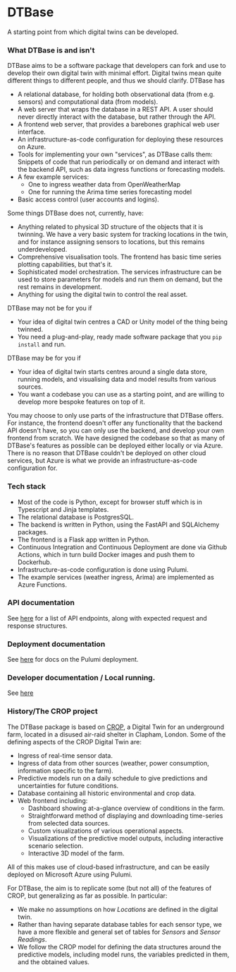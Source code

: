 # DTBase
A starting point from which digital twins can be developed.

### What DTBase is and isn't

DTBase aims to be a software package that developers can fork and use to develop their own digital twin with minimal effort.
Digital twins mean quite different things to different people, and thus we should clarify.
DTBase has
* A relational database, for holding both observational data (from e.g. sensors) and computational data (from models).
* A web server that wraps the database in a REST API. A user should never directly interact with the database, but rather through the API.
* A frontend web server, that provides a barebones graphical web user interface.
* An infrastructure-as-code configuration for deploying these resources on Azure.
* Tools for implementing your own "services", as DTBase calls them: Snippets of code that run periodically or on demand and interact with the backend API, such as data ingress functions or forecasting models.
* A few example services:
    * One to ingress weather data from OpenWeatherMap
    * One for running the Arima time series forecasting model
* Basic access control (user accounts and logins).

Some things DTBase does not, currently, have:
* Anything related to physical 3D structure of the objects that it is twinning. We have a very basic system for tracking locations in the twin, and for instance assigning sensors to locations, but this remains underdeveloped.
* Comprehensive visualisation tools. The frontend has basic time series plotting capabilities, but that's it.
* Sophisticated model orchestration. The services infrastructure can be used to store parameters for models and run them on demand, but the rest remains in development.
* Anything for using the digital twin to control the real asset.

DTBase may not be for you if
* Your idea of digital twin centres a CAD or Unity model of the thing being twinned.
* You need a plug-and-play, ready made software package that you `pip install` and run.

DTBase may be for you if
* Your idea of digital twin starts centres around a single data store, running models, and visualising data and model results from various sources.
* You want a codebase you can use as a starting point, and are willing to develop more bespoke features on top of it.

You may choose to only use parts of the infrastructure that DTBase offers.
For instance, the frontend doesn't offer any functionality that the backend API doesn't have, so you can only use the backend, and develop your own frontend from scratch.
We have designed the codebase so that as many of DTBase's features as possible can be deployed either locally or via Azure.
There is no reason that DTBase couldn't be deployed on other cloud services, but Azure is what we provide an infrastructure-as-code configuration for.

### Tech stack

* Most of the code is Python, except for browser stuff which is in Typescript and Jinja templates.
* The relational database is PostgresSQL.
* The backend is written in Python, using the FastAPI and SQLAlchemy packages.
* The frontend is a Flask app written in Python.
* Continuous Integration and Continuous Deployment are done via Github Actions, which in turn build Docker images and push them to Dockerhub.
* Infrastructure-as-code configuration is done using Pulumi.
* The example services (weather ingress, Arima) are implemented as Azure Functions.

### API documentation

See [here](dtbase/backend/README.md) for a list of API endpoints, along with expected request and response structures.

### Deployment documentation

See [here](infrastructure/README.md) for docs on the Pulumi deployment.

### Developer documentation / Local running.

See [here](DeveloperDocs.md)

### History/The CROP project

The DTBase package is based on [CROP](https://github.com/alan-turing-institute/CROP), a Digital Twin for an underground farm, located in a disused air-raid shelter in Clapham, London. Some of the defining aspects of the CROP Digital Twin are:
* Ingress of real-time sensor data.
* Ingress of data from other sources (weather, power consumption, information specific to the farm).
* Predictive models run on a daily schedule to give predictions and uncertainties for future conditions.
* Database containing all historic environmental and crop data.
* Web frontend including:
  - Dashboard showing at-a-glance overview of conditions in the farm.
  - Straightforward method of displaying and downloading time-series from selected data sources.
  - Custom visualizations of various operational aspects.
  - Visualizations of the predictive model outputs, including interactive scenario selection.
  - Interactive 3D model of the farm.

All of this makes use of cloud-based infrastructure, and can be easily deployed on Microsoft Azure using Pulumi.

For DTBase, the aim is to replicate some (but not all) of the features of CROP, but generalizing as far as possible.  In particular:
* We make no assumptions on how *Locations* are defined in the digital twin.
* Rather than having separate database tables for each sensor type, we have a more flexible and general set of tables for *Sensors* and *Sensor Readings*.
* We follow the CROP model for defining the data structures around the predictive models, including model runs, the variables predicted in them, and the obtained values.
